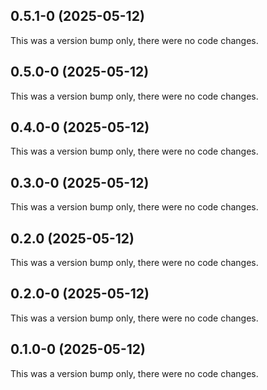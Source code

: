 ## 0.5.1-0 (2025-05-12)

This was a version bump only, there were no code changes.

## 0.5.0-0 (2025-05-12)

This was a version bump only, there were no code changes.

## 0.4.0-0 (2025-05-12)

This was a version bump only, there were no code changes.

## 0.3.0-0 (2025-05-12)

This was a version bump only, there were no code changes.

## 0.2.0 (2025-05-12)

This was a version bump only, there were no code changes.

## 0.2.0-0 (2025-05-12)

This was a version bump only, there were no code changes.

## 0.1.0-0 (2025-05-12)

This was a version bump only, there were no code changes.